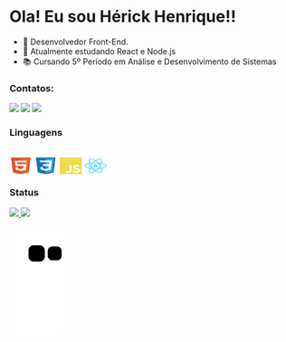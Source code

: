 # Ola! Eu sou Hérick Henrique!!

- 🔭 Desenvolvedor Front-End.
- 📘 Atualmente estudando React e Node.js
- 📚 Cursando 5º Período em Análise e Desenvolvimento de Sistemas

### Contatos:

<div>
<a href="https://instagram.com/herick.hss" target="_blank"><img src="https://img.shields.io/badge/-Instagram-%23E4405F?style=for-the-badge&logo=instagram&logoColor=white" target="_blank"></a>
<a href = "mailto:herickhenrique.souza@gmail.com"><img src="https://img.shields.io/badge/Gmail-D14836?style=for-the-badge&logo=gmail&logoColor=white" target="_blank"></a>
<a href="https://www.linkedin.com/in/herickhenriquess" target="_blank"><img src="https://img.shields.io/badge/-LinkedIn-%230077B5?style=for-the-badge&logo=linkedin&logoColor=white" target="_blank"></a>   
</div> 
</div>

### Linguagens
<div style="display: inline_block"><br>
  <img align="center" alt="HTML" height="30" width="40" src="https://raw.githubusercontent.com/devicons/devicon/master/icons/html5/html5-original.svg">
  <img align="center" alt="CSS" height="30" width="40" src="https://raw.githubusercontent.com/devicons/devicon/master/icons/css3/css3-original.svg">
  <img align="center" alt="Js" height="30" width="40" src="https://raw.githubusercontent.com/devicons/devicon/master/icons/javascript/javascript-plain.svg">
  <img align="center" alt="React" height="30" width="40" src="https://raw.githubusercontent.com/devicons/devicon/master/icons/react/react-original.svg">
  </br>
</div>

### Status
<div>
  <a href="https://github.com/HerickHenriqueSS">
  <img height="170em" src="https://github-readme-stats.vercel.app/api/top-langs/?username=HerickHenriqueSS&layout=compact&langs_count=7&theme=dark"/>
  <img height="170em" src="https://github-readme-stats.vercel.app/api?username=HerickHenriqueSS&show_icons=true&theme=dark&include_all_commits=true&count_private=true"/>
    
</div>

![Snake animation](https://github.com/HerickHenriqueSS/HerickHenriqueSS/blob/output/github-contribution-grid-snake.svg)
